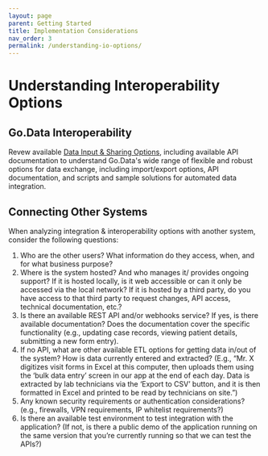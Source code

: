 ```yaml
---
layout: page
parent: Getting Started
title: Implementation Considerations 
nav_order: 3
permalink: /understanding-io-options/
---
```


# Understanding Interoperability Options
## Go.Data Interoperability
Revew available [Data Input & Sharing Options](https://worldhealthorganization.github.io/godata/options/), including available API documentation 
to understand Go.Data's wide range of flexible and robust options for data exchange, including import/export options, API documentation, and scripts 
and sample solutions for automated data integration.

## Connecting Other Systems
When analyzing integration & interoperability options with another system, consider the following questions: 
1. Who are the other users? What information do they access, when, and for what business purpose? 
2. Where is the system hosted? And who manages it/ provides ongoing support? If it is hosted locally, is it web accessible or can it only be accessed via the local network? If it is hosted by a third party, do you have access to that third party to request changes, API access, technical documentation, etc.? 
3. Is there an available REST API and/or webhooks service? If yes, is there available documentation? Does the documentation cover the specific functionality (e.g., updating case records, viewing patient details, submitting a new form entry). 
4. If no API, what are other available ETL options for getting data in/out of the system? How is data currently entered and extracted? (E.g., “Mr. X digitizes visit forms in Excel at this computer, then uploads them using the ‘bulk data entry’ screen in our app at the end of each day. Data is extracted by lab technicians via the ‘Export to CSV’ button, and it is then formatted in Excel and printed to be read by technicians on site.”) 
5. Any known security requirements or authentication considerations? (e.g., firewalls, VPN requirements, IP whitelist requirements?)
6. Is there an available test environment to test integration with the application? (If not, is there a public demo of the application running on the same version that you’re currently running so that we can test the APIs?)
